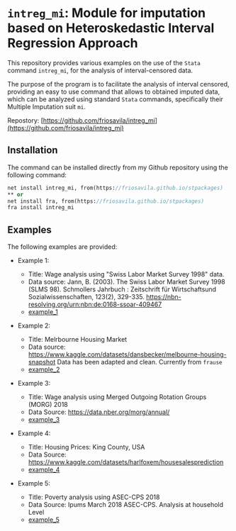 # `intreg_mi`: Module for imputation based on Heteroskedastic Interval Regression Approach

This repository provides various examples on the use of the `Stata` command `intreg_mi`, for the analysis of interval-censored data.

The purpose of the program is to facilitate the analysis of interval censored, providing an easy to use command that allows to obtained imputed data, which can be analyzed using standard `Stata` commands, specifically their Multiple Imputation suit `mi`.

Repostory: [https://github.com/friosavila/intreg_mi](https://github.com/friosavila/intreg_mi)

## Installation

The command can be installed directly from my Github repository using the following command:

```stata
net install intreg_mi, from(https://friosavila.github.io/stpackages)
** or 
net install fra, from(https://friosavila.github.io/stpackages)
fra install intreg_mi
```

## Examples

The following examples are provided:

- Example 1: 
  - Title: Wage analysis using "Swiss Labor Market Survey 1998" data.
  - Data source: Jann, B. (2003). The Swiss Labor Market Survey 1998 (SLMS 98). Schmollers Jahrbuch : Zeitschrift für Wirtschaftsund Sozialwissenschaften, 123(2), 329-335. <https://nbn-resolving.org/urn:nbn:de:0168-ssoar-409467>
  - [example_1](example_1/example_1.html)
    
- Example 2:
  - Title: Melrbourne Housing Market
  - Data source: <https://www.kaggle.com/datasets/dansbecker/melbourne-housing-snapshot>
    Data has been adapted and clean. Currently from `frause`
  - [example_2](example_2/example_2.html)
  
- Example 3:
  - Title: Wage analysis using Merged Outgoing Rotation Groups (MORG) 2018
  - Data Source: <https://data.nber.org/morg/annual/>
  - [example_3](example_3/example_3.html)
  
- Example 4:
  - Title: Housing Prices: King County, USA
  - Data Source: <https://www.kaggle.com/datasets/harlfoxem/housesalesprediction>
  - [example_4](example_4/example_4.html)
  
- Example 5:
  - Title: Poverty analysis using ASEC-CPS 2018
  - Data Source: Ipums March 2018 ASEC-CPS. Analysis at household Level
  - [example_5](example_5/example_5.html)